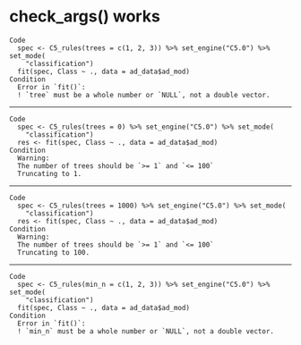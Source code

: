 # check_args() works

    Code
      spec <- C5_rules(trees = c(1, 2, 3)) %>% set_engine("C5.0") %>% set_mode(
        "classification")
      fit(spec, Class ~ ., data = ad_data$ad_mod)
    Condition
      Error in `fit()`:
      ! `tree` must be a whole number or `NULL`, not a double vector.

---

    Code
      spec <- C5_rules(trees = 0) %>% set_engine("C5.0") %>% set_mode(
        "classification")
      res <- fit(spec, Class ~ ., data = ad_data$ad_mod)
    Condition
      Warning:
      The number of trees should be `>= 1` and `<= 100`
      Truncating to 1.

---

    Code
      spec <- C5_rules(trees = 1000) %>% set_engine("C5.0") %>% set_mode(
        "classification")
      res <- fit(spec, Class ~ ., data = ad_data$ad_mod)
    Condition
      Warning:
      The number of trees should be `>= 1` and `<= 100`
      Truncating to 100.

---

    Code
      spec <- C5_rules(min_n = c(1, 2, 3)) %>% set_engine("C5.0") %>% set_mode(
        "classification")
      fit(spec, Class ~ ., data = ad_data$ad_mod)
    Condition
      Error in `fit()`:
      ! `min_n` must be a whole number or `NULL`, not a double vector.

